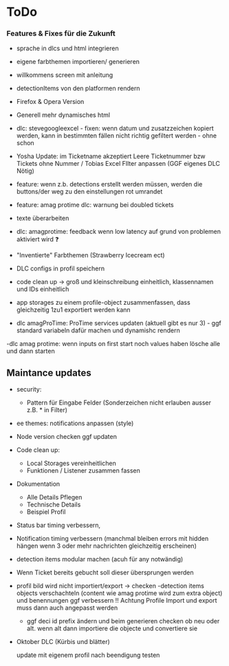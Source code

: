 # ToDo

### Features & Fixes für die Zukunft
 
- sprache in dlcs und html integrieren
- eigene farbthemen importieren/ generieren
- willkommens screen mit anleitung
- detectionItems von den platformen rendern
- Firefox & Opera Version
- Generell mehr dynamisches html
- dlc: stevegoogleexcel - fixen: wenn datum und zusatzzeichen kopiert werden, kann in bestimmten fällen nicht richtig gefiltert werden - ohne schon
- Yosha Update: im Ticketname akzeptiert Leere Ticketnummer bzw Tickets ohne Nummer / Tobias Excel FIlter anpassen 
(GGF eigenes DLC Nötig)

- feature: wenn z.b. detections erstellt werden müssen, werden die buttons/der weg zu den einstellungen rot umrandet
- feature: amag protime dlc: warnung bei doubled tickets
- texte überarbeiten
- dlc: amagprotime: feedback wenn low latency auf grund von problemen aktiviert wird ❓
- "Inventierte" Farbthemen (Strawberry Icecream ect)
- DLC configs in profil speichern
- code clean up -> groß und kleinschreibung einheitlich, klassennamen und IDs einheitlich
- app storages zu einem profile-object zusammenfassen, dass gleichzeitig 1zu1 exportiert werden kann
- dlc amagProTime: ProTime services updaten (aktuell gibt es nur 3) - ggf standard variabeln dafür machen und dynamishc rendern

-dlc amag protime: wenn inputs on first start noch values haben lösche alle und dann starten

## Maintance updates
- security: 
    - Pattern für Eingabe Felder (Sonderzeichen nicht erlauben ausser z.B. * in Filter)
- ee themes: notifications anpassen (style)
- Node version checken ggf updaten
- Code clean up:
    - Local Storages vereinheitlichen
    - Funktionen / Listener zusammen fassen
- Dokumentation
    - Alle Details Pflegen
    - Technische Details
    - Beispiel Profil

- Status bar timing verbessern,
- Notification timing verbessern (manchmal bleiben errors mit hidden hängen wenn 3 oder mehr nachrichten gleichzeitig erscheinen)
- detection items modular machen (acuh für any notwändig)

- Wenn Ticket bereits gebucht soll dieser übersprungen werden
- profil bild wird nicht importiert/export -> checken
-detection items objects verschachteln (content wie amag protime wird zum extra object) und benennungen ggf verbessern
    !! Achtung Profile Import und export muss dann auch angepasst werden
    - ggf deci id prefix ändern und beim generieren checken ob neu oder alt. wenn alt dann importiere die objecte und convertiere sie

- Oktober DLC (Kürbis und blätter)

    update mit eigenem profil nach beendigung testen
